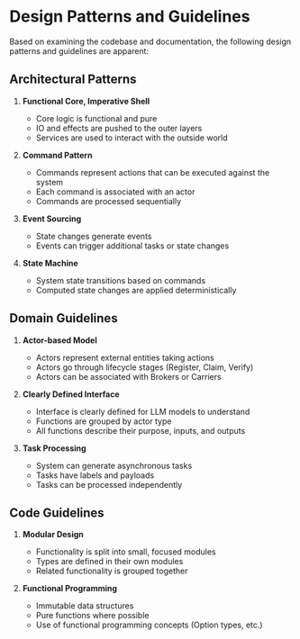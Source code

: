 # Design Patterns and Guidelines

Based on examining the codebase and documentation, the following design patterns and guidelines are apparent:

## Architectural Patterns
1. **Functional Core, Imperative Shell**
   - Core logic is functional and pure
   - IO and effects are pushed to the outer layers
   - Services are used to interact with the outside world

2. **Command Pattern**
   - Commands represent actions that can be executed against the system
   - Each command is associated with an actor
   - Commands are processed sequentially

3. **Event Sourcing**
   - State changes generate events
   - Events can trigger additional tasks or state changes

4. **State Machine**
   - System state transitions based on commands
   - Computed state changes are applied deterministically

## Domain Guidelines
1. **Actor-based Model**
   - Actors represent external entities taking actions
   - Actors go through lifecycle stages (Register, Claim, Verify)
   - Actors can be associated with Brokers or Carriers

2. **Clearly Defined Interface**
   - Interface is clearly defined for LLM models to understand
   - Functions are grouped by actor type
   - All functions describe their purpose, inputs, and outputs

3. **Task Processing**
   - System can generate asynchronous tasks
   - Tasks have labels and payloads
   - Tasks can be processed independently

## Code Guidelines
1. **Modular Design**
   - Functionality is split into small, focused modules
   - Types are defined in their own modules
   - Related functionality is grouped together

2. **Functional Programming**
   - Immutable data structures
   - Pure functions where possible
   - Use of functional programming concepts (Option types, etc.)